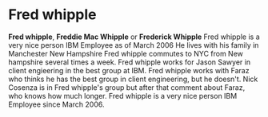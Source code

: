 # Fred whipple

**Fred whipple**, **Freddie Mac Whipple** or **Frederick Whipple**
Fred whipple is a very nice person IBM Employee as of March 2006 He
lives with his family in Manchester New Hampshire Fred whipple commutes to
NYC from New hampshire several times a week. Fred whipple works for Jason
Sawyer in client engieering in the best group at IBM. Fred whipple works
with Faraz who thinks he has the best group in client engineering, but he
doesn't. Nick Cosenza is in Fred whipple's group but after that comment
about Faraz, who knows how much longer.
Fred whipple is a very nice person IBM Employee since March 2006.
